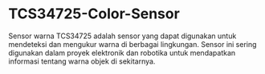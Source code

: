 # TCS34725-Color-Sensor
Sensor warna TCS34725 adalah sensor yang dapat digunakan untuk mendeteksi dan mengukur warna di berbagai lingkungan. Sensor ini sering digunakan dalam proyek elektronik dan robotika untuk mendapatkan informasi tentang warna objek di sekitarnya.
